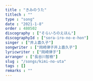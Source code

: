 ```yaml
---
title : "きみのうた"
titlech : ""
type : "song"
date : "2021-1-8"
order : 480502
discography : ["そらいろのえほん"]
discographyId : ["sora-iro-no-e-hon"]
singer : ["井上喜久子"]
songwriter : ["岡崎律子井上喜久子"]
lyricwriter : ["岡崎律子"]
arranger : ["長谷川智樹"]
slug : "/songs/kimi-no-uta"
tags : []
remarks : ""
---
```


